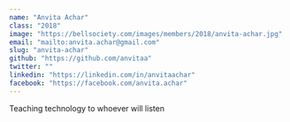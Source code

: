 ```yaml
---
name: "Anvita Achar"
class: "2018"
image: "https://bellsociety.com/images/members/2018/anvita-achar.jpg"
email: "mailto:anvita.achar@gmail.com"
slug: "anvita-achar"
github: "https://github.com/anvitaa"
twitter: ""
linkedin: "https://linkedin.com/in/anvitaachar"
facebook: "https://facebook.com/anvita.achar"
---
```

Teaching technology to whoever will listen